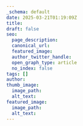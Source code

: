 ```yaml
---
_schema: default
date: 2025-03-21T01:19:09Z
title:
draft: false
seo:
  page_description:
  canonical_url:
  featured_image:
  author_twitter_handle:
  open_graph_type: article
  no_index: false
tags: []
author:
thumb_image:
  image_path:
  alt_text:
featured_image:
  image_path:
  alt_text:
---
```

